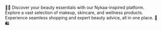 💄✨ Discover your beauty essentials with our Nykaa-inspired platform. Explore a vast selection of makeup, skincare, and wellness products. Experience seamless shopping and expert beauty advice, all in one place. 💅🛍️